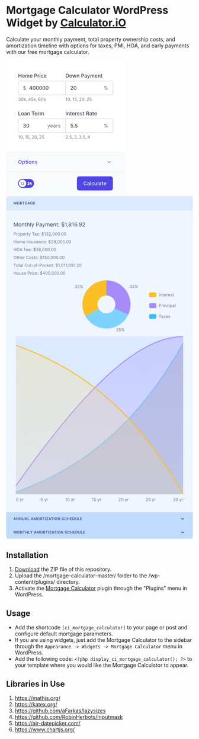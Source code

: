 # Mortgage Calculator WordPress Widget by [Calculator.iO](https://www.calculator.io/ "Calculator.iO Homepage")

Calculate your monthly payment, total property ownership costs, and amortization timeline with options for taxes, PMI, HOA, and early payments with our free mortgage calculator.

![Mortgage Calculator Input Form](/assets/images/screenshot-1.png "Mortgage Calculator Input Form")
![Mortgage Calculator Calculation Results](/assets/images/screenshot-2.png "Mortgage Calculator Calculation Results")

## Installation

1. [Download](https://github.com/pub-calculator-io/age-calculator/archive/refs/heads/master.zip) the ZIP file of this repository.
2. Upload the /mortgage-calculator-master/ folder to the /wp-content/plugins/ directory.
3. Activate the [Mortgage Calculator](https://www.calculator.io/mortgage-calculator/ "Mortgage Calculator Homepage") plugin through the "Plugins" menu in WordPress.

## Usage
* Add the shortcode `[ci_mortgage_calculator]` to your page or post and configure default mortgage parameters.
* If you are using widgets, just add the Mortgage Calculator to the sidebar through the `Appearance -> Widgets -> Mortgage Calculator` menu in WordPress.
* Add the following code: `<?php display_ci_mortgage_calculator(); ?>` to your template where you would like the Mortgage Calculator to appear.

## Libraries in Use
1. https://mathjs.org/
2. https://katex.org/
3. https://github.com/aFarkas/lazysizes
4. https://github.com/RobinHerbots/Inputmask
5. https://air-datepicker.com/
6. https://www.chartjs.org/
